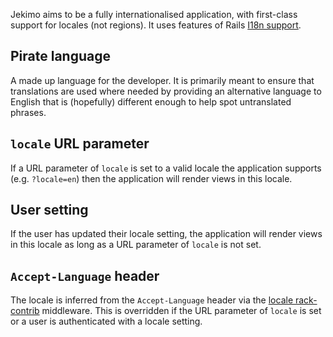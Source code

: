 Jekimo aims to be a fully internationalised application, with first-class support for locales (not regions). It uses features of Rails [I18n support](https://guides.rubyonrails.org/i18n.html).  

## Pirate language
A made up language for the developer. It is primarily meant to ensure that translations are used where needed by providing an alternative language to English that is (hopefully) different enough to help spot untranslated phrases.

## `locale` URL parameter
If a URL parameter of `locale` is set to a valid locale the application supports (e.g. `?locale=en`) then the application will render views in this locale.

## User setting
If the user has updated their locale setting, the application will render views in this locale as long as a URL parameter of `locale` is not set.

## `Accept-Language` header
The locale is inferred from the `Accept-Language` header via the [locale rack-contrib](https://github.com/rack/rack-contrib/blob/master/lib/rack/contrib/locale.rb) middleware. This is overridden if the URL parameter of `locale` is set or a user is authenticated with a locale setting.

